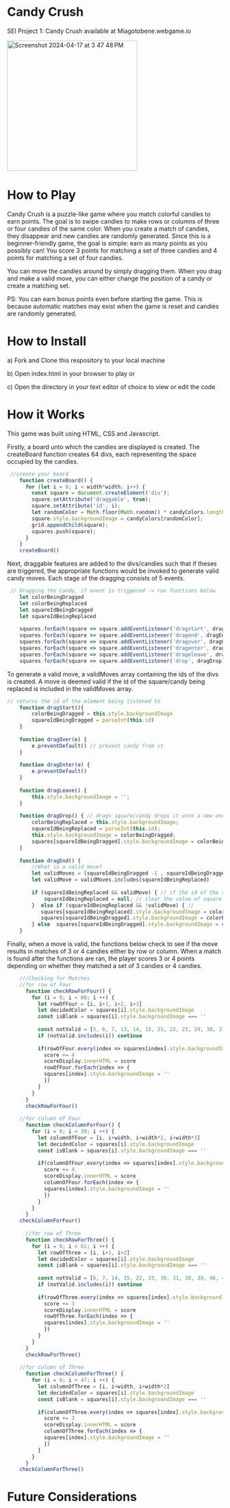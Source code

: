 # Candy Crush
SEI Project 1: Candy Crush available at Miagotobene.webgame.io

<img width="304" alt="Screenshot 2024-04-17 at 3 47 48 PM" src="https://github.com/Miagotobene/Miagotobene.webgame.io/assets/90000641/a91a0b1c-7843-4c8c-bb17-1719b3ee407a">

# How to Play
Candy Crush is a puzzle-like game where you match colorful candies to earn points. The goal is to swipe candies to make rows or columns of three or four candies of the same color. When you create a match of candies, they disappear and new candies are randomly generated. Since this is a beginner-friendly game, the goal is simple: earn as many points as you possibly can! You score 3 points for matching a set of three candies and 4 points for matching a set of four candies.

You can move the candies around by simply dragging them. When you drag and make a valid move, you can either change the position of a candy or create a matching set.

PS: You can earn bonus points even before starting the game. This is because automatic matches may exist when the game is reset and candies are randomly generated.

# How to Install
a) Fork and Clone this respository to your local machine

b) Open index.html in your browser to play or

c) Open the directory in your text editor of choice to view or edit the code

# How it Works
This game was built using HTML, CSS and Javascript. 

Firstly, a board unto which the candies are displayed is created. The createBoard function creates 64 divs, each representing the space occupied by the candies. 

```js
 //create your board
    function createBoard() {
      for (let i = 0; i < width*width; i++) {
        const square = document.createElement('div');
        square.setAttribute('draggable', true);
        square.setAttribute('id', i);
        let randomColor = Math.floor(Math.random() * candyColors.length);
        square.style.backgroundImage = candyColors[randomColor];
        grid.appendChild(square);
        squares.push(square);
      }
    }
    createBoard()
```
Next, draggable features are added to the divs/candies such that if theses are triggered, the appropriate functions would be invoked to generate valid candy moves. Each stage of the dragging consists of 5 events.

```js
 // Dragging the Candy, if event is triggered -> run functions below
    let colorBeingDragged
    let colorBeingReplaced
    let squareIdBeingDragged
    let squareIdBeingReplaced
    
    squares.forEach(square => square.addEventListener('dragstart', dragStart))
    squares.forEach(square => square.addEventListener('dragend', dragEnd))
    squares.forEach(square => square.addEventListener('dragover', dragOver))
    squares.forEach(square => square.addEventListener('dragenter', dragEnter))
    squares.forEach(square => square.addEventListener('drageleave', dragLeave))
    squares.forEach(square => square.addEventListener('drop', dragDrop))

```
To generate a valid move, a validMoves array containing the ids of the divs is created. A move is deemed valid if the id of the square/candy being replaced is included in the validMoves array.
```js
// returns the id of the element being listened to
    function dragStart(){
        colorBeingDragged = this.style.backgroundImage
        squareIdBeingDragged = parseInt(this.id)
    }
    
    function dragOver(e) {
        e.preventDefault() // prevent candy from it
    }
    
    function dragEnter(e) {
        e.preventDefault()
    }
    
    function dragLeave() {
        this.style.backgroundImage = '';
    }
    
    function dragDrop() { // drags square/candy drops it unto a new one, and change original candy into the color of the square being replaced
        colorBeingReplaced = this.style.backgroundImage;
        squareIdBeingReplaced = parseInt(this.id);
        this.style.backgroundImage = colorBeingDragged;
        squares[squareIdBeingDragged].style.backgroundImage = colorBeingReplaced;
    }
    
    function dragEnd() {
        //What is a valid move?
        let validMoves = [squareIdBeingDragged -1 , squareIdBeingDragged -width, squareIdBeingDragged +1, squareIdBeingDragged +width]
        let validMove = validMoves.includes(squareIdBeingReplaced)
    
        if (squareIdBeingReplaced && validMove) { // if the id of the square being replaced exists and if move is valid
            squareIdBeingReplaced = null; // clear the value of square being replaced
        }  else if (squareIdBeingReplaced && !validMove) { //
           squares[squareIdBeingReplaced].style.backgroundImage = colorBeingReplaced;
           squares[squareIdBeingDragged].style.backgroundImage = colorBeingDragged;
        } else  squares[squareIdBeingDragged].style.backgroundImage = colorBeingDragged; // if square being dragged has nowhere to go return it to its main position
    }
```
Finally, when a move is valid, the functions below check to see if the move results in matches of 3 or 4 candies either by row or column. When a match is found after the functions are ran, the player scores 3 or 4 points depending on whether they matched a set of 3 candies or 4 candies.
```js
    ///Checking for Matches
    //for row of Four
      function checkRowForFour() {
        for (i = 0; i < 60; i ++) {
          let rowOfFour = [i, i+1, i+2, i+3]
          let decidedColor = squares[i].style.backgroundImage
          const isBlank = squares[i].style.backgroundImage === ''
    
          const notValid = [5, 6, 7, 13, 14, 15, 21, 22, 23, 29, 30, 31, 37, 38, 39, 45, 46, 47, 53, 54, 55]
          if (notValid.includes(i)) continue
    
          if(rowOfFour.every(index => squares[index].style.backgroundImage === decidedColor && !isBlank)) {
            score += 4
            scoreDisplay.innerHTML = score
            rowOfFour.forEach(index => {
            squares[index].style.backgroundImage = ''
            })
          }
        }
      }
      checkRowForFour()
    
    //for column of Four
      function checkColumnForFour() {
        for (i = 0; i < 39; i ++) {
          let columnOfFour = [i, i+width, i+width*2, i+width*3]
          let decidedColor = squares[i].style.backgroundImage
          const isBlank = squares[i].style.backgroundImage === ''
    
          if(columnOfFour.every(index => squares[index].style.backgroundImage === decidedColor && !isBlank)) {
            score += 4
            scoreDisplay.innerHTML = score
            columnOfFour.forEach(index => {
            squares[index].style.backgroundImage = ''
            })
          }
        }
      }
    checkColumnForFour()
    
      //for row of Three
      function checkRowForThree() {
        for (i = 0; i < 61; i ++) {
          let rowOfThree = [i, i+1, i+2]
          let decidedColor = squares[i].style.backgroundImage
          const isBlank = squares[i].style.backgroundImage === ''
    
          const notValid = [6, 7, 14, 15, 22, 23, 30, 31, 38, 39, 46, 47, 54, 55]
          if (notValid.includes(i)) continue
    
          if(rowOfThree.every(index => squares[index].style.backgroundImage === decidedColor && !isBlank)) {
            score += 3
            scoreDisplay.innerHTML = score
            rowOfThree.forEach(index => {
            squares[index].style.backgroundImage = ''
            })
          }
        }
      }
      checkRowForThree()
    
    //for column of Three
      function checkColumnForThree() {
        for (i = 0; i < 47; i ++) {
          let columnOfThree = [i, i+width, i+width*2]
          let decidedColor = squares[i].style.backgroundImage
          const isBlank = squares[i].style.backgroundImage === ''
    
          if(columnOfThree.every(index => squares[index].style.backgroundImage === decidedColor && !isBlank)) {
            score += 3
            scoreDisplay.innerHTML = score
            columnOfThree.forEach(index => {
            squares[index].style.backgroundImage = ''
            })
          }
        }
      }
    checkColumnForThree()
```



# Future Considerations

